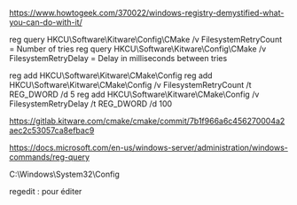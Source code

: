https://www.howtogeek.com/370022/windows-registry-demystified-what-you-can-do-with-it/

reg query HKCU\Software\Kitware\Config\CMake /v FilesystemRetryCount = Number of tries
reg query HKCU\Software\Kitware\Config\CMake /v FilesystemRetryDelay = Delay in milliseconds between tries

reg add HKCU\Software\Kitware\CMake\Config
reg add HKCU\Software\Kitware\CMake\Config /v FilesystemRetryCount /t REG_DWORD /d 5
reg add HKCU\Software\Kitware\CMake\Config /v FilesystemRetryDelay /t REG_DWORD /d 100

https://gitlab.kitware.com/cmake/cmake/commit/7b1f966a6c456270004a2aec2c53057ca8efbac9

https://docs.microsoft.com/en-us/windows-server/administration/windows-commands/reg-query

C:\Windows\System32\Config

regedit : pour éditer